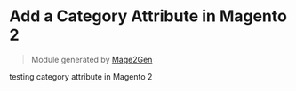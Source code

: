 # Add a Category Attribute in Magento 2
> Module generated by [Mage2Gen](https://mage2gen.com/)

testing category attribute in Magento 2
